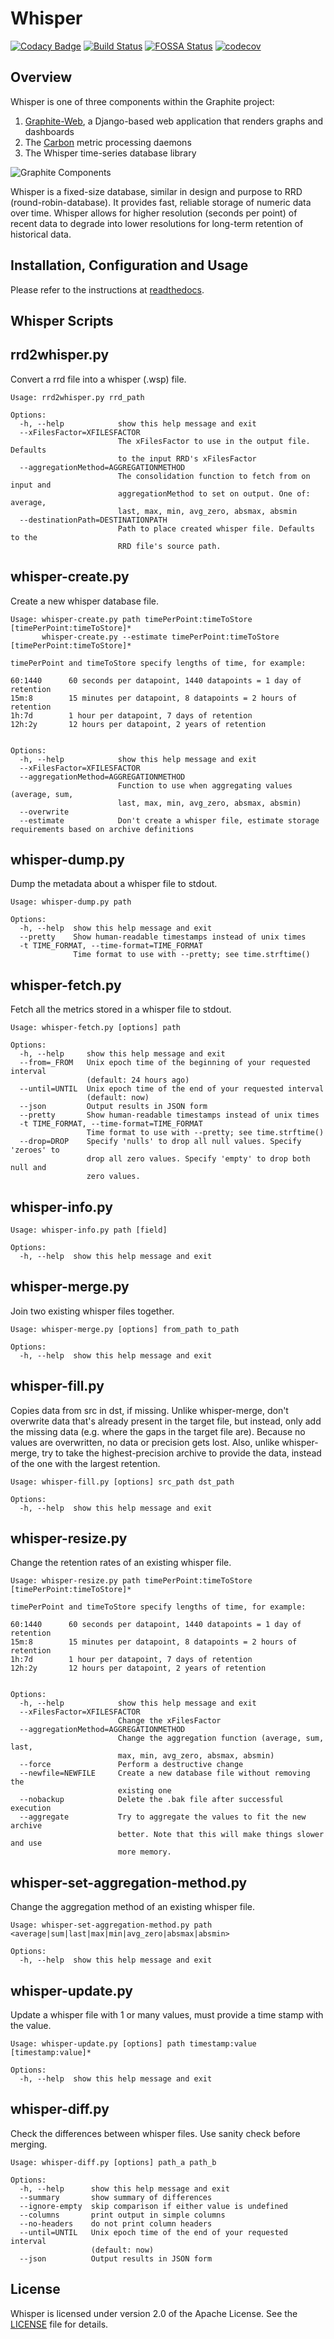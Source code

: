 # Whisper

[![Codacy Badge](https://api.codacy.com/project/badge/Grade/f00d0b65802742e29de56f3744503ab0)](https://www.codacy.com/app/graphite-project/whisper?utm_source=github.com&utm_medium=referral&utm_content=graphite-project/whisper&utm_campaign=badger)
[![Build Status](https://secure.travis-ci.org/graphite-project/whisper.png)](http://travis-ci.org/graphite-project/whisper)
[![FOSSA Status](https://app.fossa.io/api/projects/git%2Bhttps%3A%2F%2Fgithub.com%2Fgraphite-project%2Fwhisper.svg?type=shield)](https://app.fossa.io/projects/git%2Bhttps%3A%2F%2Fgithub.com%2Fgraphite-project%2Fwhisper?ref=badge_shield)
[![codecov](https://codecov.io/gh/graphite-project/whisper/branch/master/graph/badge.svg)](https://codecov.io/gh/graphite-project/whisper)

## Overview

Whisper is one of three components within the Graphite project:

1. [Graphite-Web](https://github.com/graphite-project/graphite-web), a Django-based web application that renders graphs and dashboards
2. The [Carbon](https://github.com/graphite-project/carbon) metric processing daemons
3. The Whisper time-series database library

![Graphite Components](https://github.com/graphite-project/graphite-web/raw/master/webapp/content/img/overview.png "Graphite Components")

Whisper is a fixed-size database, similar in design and purpose to RRD (round-robin-database). It provides fast, reliable storage of numeric data over time. Whisper allows for higher resolution (seconds per point) of recent data to degrade into lower resolutions for long-term retention of historical data.

## Installation, Configuration and Usage

Please refer to the instructions at [readthedocs](http://graphite.readthedocs.org/).

## Whisper Scripts

rrd2whisper.py
--------------
Convert a rrd file into a whisper (.wsp) file.

```
Usage: rrd2whisper.py rrd_path

Options:
  -h, --help            show this help message and exit
  --xFilesFactor=XFILESFACTOR
                        The xFilesFactor to use in the output file. Defaults
                        to the input RRD's xFilesFactor
  --aggregationMethod=AGGREGATIONMETHOD
                        The consolidation function to fetch from on input and
                        aggregationMethod to set on output. One of: average,
                        last, max, min, avg_zero, absmax, absmin
  --destinationPath=DESTINATIONPATH
                        Path to place created whisper file. Defaults to the
                        RRD file's source path.

```

whisper-create.py
-----------------
Create a new whisper database file.

```
Usage: whisper-create.py path timePerPoint:timeToStore [timePerPoint:timeToStore]*
       whisper-create.py --estimate timePerPoint:timeToStore [timePerPoint:timeToStore]*

timePerPoint and timeToStore specify lengths of time, for example:

60:1440      60 seconds per datapoint, 1440 datapoints = 1 day of retention
15m:8        15 minutes per datapoint, 8 datapoints = 2 hours of retention
1h:7d        1 hour per datapoint, 7 days of retention
12h:2y       12 hours per datapoint, 2 years of retention


Options:
  -h, --help            show this help message and exit
  --xFilesFactor=XFILESFACTOR
  --aggregationMethod=AGGREGATIONMETHOD
                        Function to use when aggregating values (average, sum,
                        last, max, min, avg_zero, absmax, absmin)
  --overwrite
  --estimate            Don't create a whisper file, estimate storage requirements based on archive definitions
```

whisper-dump.py
---------------
Dump the metadata about a whisper file to stdout.

```
Usage: whisper-dump.py path

Options:
  -h, --help  show this help message and exit
  --pretty    Show human-readable timestamps instead of unix times
  -t TIME_FORMAT, --time-format=TIME_FORMAT
              Time format to use with --pretty; see time.strftime()
```

whisper-fetch.py
----------------
Fetch all the metrics stored in a whisper file to stdout.

```
Usage: whisper-fetch.py [options] path

Options:
  -h, --help     show this help message and exit
  --from=_FROM   Unix epoch time of the beginning of your requested interval
                 (default: 24 hours ago)
  --until=UNTIL  Unix epoch time of the end of your requested interval
                 (default: now)
  --json         Output results in JSON form
  --pretty       Show human-readable timestamps instead of unix times
  -t TIME_FORMAT, --time-format=TIME_FORMAT
                 Time format to use with --pretty; see time.strftime()
  --drop=DROP    Specify 'nulls' to drop all null values. Specify 'zeroes' to
                 drop all zero values. Specify 'empty' to drop both null and
                 zero values.
```

whisper-info.py
---------------

```
Usage: whisper-info.py path [field]

Options:
  -h, --help  show this help message and exit
```

whisper-merge.py
----------------
Join two existing whisper files together.

```
Usage: whisper-merge.py [options] from_path to_path

Options:
  -h, --help  show this help message and exit
```

whisper-fill.py
----------------
Copies data from src in dst, if missing.
Unlike whisper-merge, don't overwrite data that's
already present in the target file, but instead, only add the missing
data (e.g. where the gaps in the target file are).  Because no values
are overwritten, no data or precision gets lost.  Also, unlike
whisper-merge, try to take the highest-precision archive to provide
the data, instead of the one with the largest retention.

```
Usage: whisper-fill.py [options] src_path dst_path

Options:
  -h, --help  show this help message and exit
```

whisper-resize.py
-----------------
Change the retention rates of an existing whisper file.

```
Usage: whisper-resize.py path timePerPoint:timeToStore [timePerPoint:timeToStore]*

timePerPoint and timeToStore specify lengths of time, for example:

60:1440      60 seconds per datapoint, 1440 datapoints = 1 day of retention
15m:8        15 minutes per datapoint, 8 datapoints = 2 hours of retention
1h:7d        1 hour per datapoint, 7 days of retention
12h:2y       12 hours per datapoint, 2 years of retention


Options:
  -h, --help            show this help message and exit
  --xFilesFactor=XFILESFACTOR
                        Change the xFilesFactor
  --aggregationMethod=AGGREGATIONMETHOD
                        Change the aggregation function (average, sum, last,
                        max, min, avg_zero, absmax, absmin)
  --force               Perform a destructive change
  --newfile=NEWFILE     Create a new database file without removing the
                        existing one
  --nobackup            Delete the .bak file after successful execution
  --aggregate           Try to aggregate the values to fit the new archive
                        better. Note that this will make things slower and use
                        more memory.
```

whisper-set-aggregation-method.py
---------------------------------
Change the aggregation method of an existing whisper file.

```
Usage: whisper-set-aggregation-method.py path <average|sum|last|max|min|avg_zero|absmax|absmin>

Options:
  -h, --help  show this help message and exit
```

whisper-update.py
-----------------
Update a whisper file with 1 or many values, must provide a time stamp with the value.

```
Usage: whisper-update.py [options] path timestamp:value [timestamp:value]*

Options:
  -h, --help  show this help message and exit
```

whisper-diff.py
---------------
Check the differences between whisper files.  Use sanity check before merging.

```
Usage: whisper-diff.py [options] path_a path_b

Options:
  -h, --help      show this help message and exit
  --summary       show summary of differences
  --ignore-empty  skip comparison if either value is undefined
  --columns       print output in simple columns
  --no-headers    do not print column headers
  --until=UNTIL   Unix epoch time of the end of your requested interval
                  (default: now)
  --json          Output results in JSON form
```

## License

Whisper is licensed under version 2.0 of the Apache License. See the [LICENSE](https://github.com/graphite-project/carbon/blob/master/LICENSE) file for details.
